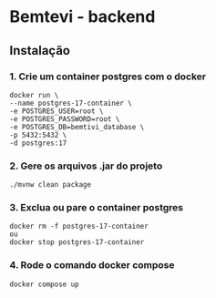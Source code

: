 # Bemtevi - backend

## Instalação

### 1. Crie um container postgres com o docker
```
docker run \
--name postgres-17-container \
-e POSTGRES_USER=root \
-e POSTGRES_PASSWORD=root \
-e POSTGRES_DB=bemtivi_database \
-p 5432:5432 \
-d postgres:17
```

### 2. Gere os arquivos .jar do projeto
```
./mvnw clean package
```

### 3. Exclua ou pare o container postgres
```
docker rm -f postgres-17-container
ou
docker stop postgres-17-container
```

### 4. Rode o comando docker compose
```
docker compose up
```





